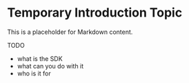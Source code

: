 # Temporary Introduction Topic

This is a placeholder for Markdown content.

TODO

- what is the SDK
- what can you do with it
- who is it for
